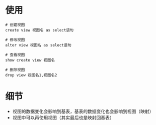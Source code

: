 # 使用

```mysql
# 创建视图
create view 视图名 as select语句

# 修改视图
alter view 视图名 as select语句

# 查看视图
show create view 视图名

# 删除视图
drop view 视图名1,视图名2
```



# 细节

* 视图的数据变化会影响到基表，基表的数据变化也会影响到视图（映射）
* 视图中可以再使用视图（其实最后也是映射回基表）